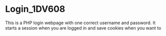 # Login_1DV608
This is a PHP login webpage with one correct username and password.
It starts a session when you are logged in and save cookies when you want to
